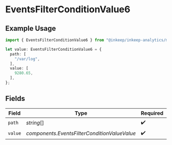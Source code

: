 # EventsFilterConditionValue6

## Example Usage

```typescript
import { EventsFilterConditionValue6 } from "@inkeep/inkeep-analytics/models/components";

let value: EventsFilterConditionValue6 = {
  path: [
    "/var/log",
  ],
  value: [
    9280.65,
  ],
};
```

## Fields

| Field                                        | Type                                         | Required                                     | Description                                  |
| -------------------------------------------- | -------------------------------------------- | -------------------------------------------- | -------------------------------------------- |
| `path`                                       | *string*[]                                   | :heavy_check_mark:                           | N/A                                          |
| `value`                                      | *components.EventsFilterConditionValueValue* | :heavy_check_mark:                           | N/A                                          |